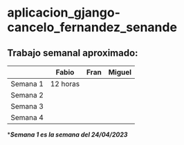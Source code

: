 # aplicacion_gjango-cancelo_fernandez_senande

## Trabajo semanal aproximado:



|         |   Fabio   |    Fran   |  Miguel   |
|---------|-----------|-----------|-----------|
| Semana 1| 12 horas  |           |           |
| Semana 2|           |           |           |
| Semana 3|           |           |           |
| Semana 4|           |           |           |

**__Semana 1 es la semana del 24/04/2023__*
